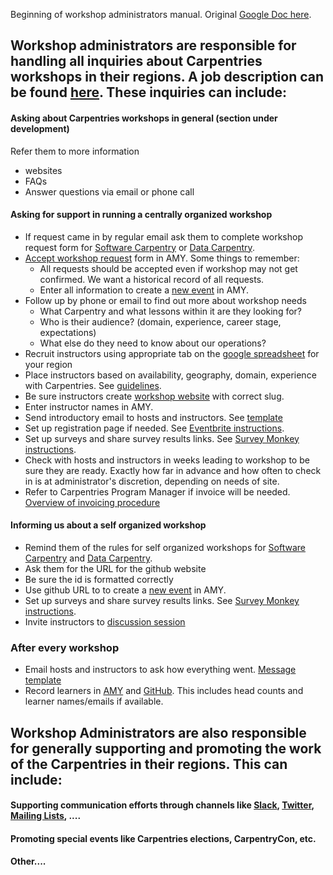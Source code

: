 Beginning of workshop administrators manual.  Original [Google Doc here](https://docs.google.com/document/d/1TY_AeJFzAe2UCNFTOu9hK3jfOqq3mD-x1RAYCkohDtQ/edit).

## Workshop administrators are responsible for handling all inquiries about Carpentries workshops in their regions. A job description can be found [here](#). These inquiries can include:

#### Asking about Carpentries workshops in general (section under development)
Refer them to more information
* websites
* FAQs
* Answer questions via email or phone call

#### Asking for support in running a centrally organized workshop
* If request came in by regular email ask them to complete workshop request form for [Software Carpentry](https://software-carpentry.org/workshops/request/) or [Data Carpentry](http://www.datacarpentry.org/workshops-host/). 
* [Accept workshop request](https://amy.software-carpentry.org/workshops/requests/) form in AMY.  Some things to remember:
    * All requests should be accepted even if workshop may not get confirmed.  We want a historical record of all requests.
    * Enter all information to create a [new event](#) in AMY.
* Follow up by phone or email to find out more about workshop needs
    * What Carpentry and what lessons within it are they looking for?
    * Who is their audience? (domain, experience, career stage, expectations)
    * What else do they need to know about our operations?
* Recruit instructors using appropriate tab on the [google spreadsheet](https://docs.google.com/spreadsheets/d/1gYmN7zn1dcrQTFGunsCq6Pqj82Hs2csoCL9hjt0o3uo/edit#gid=0) for your region
* Place instructors based on availability, geography, domain, experience with Carpentries. See [guidelines](#).
* Be sure instructors create [workshop website](#) with correct slug.
* Enter instructor names in AMY.
* Send introductory email to hosts and instructors.  See [template](email_templates/intro_email.txt)
* Set up registration page if needed.  See [Eventbrite instructions](https://docs.google.com/document/d/1oFjTGpbg-ZEvkFZZ_DbpvRwLLrpsY-aWRiNpbwBGomk/edit).
* Set up surveys and share survey results links.  See [Survey Monkey instructions](https://docs.google.com/document/d/1K3X6lZqhJuRdc7sOj7InT7eNUTIUhGkgY3gvJJIHvrI/).
* Check with hosts and instructors in weeks leading to workshop to be sure they are ready. Exactly how far in advance and how often to check in is at administrator's discretion, depending on needs of site.
* Refer to Carpentries Program Manager if invoice will be needed. [Overview of invoicing procedure](#)

#### Informing us about a self organized workshop
* Remind them of the rules for self organized workshops for [Software Carpentry](https://software-carpentry.org/workshops/request/) and [Data Carpentry](http://www.datacarpentry.org/self-organized-workshops/).
* Ask them for the URL for the github website 
* Be sure the id is formatted correctly
* Use github URL to to create a [new event](#) in AMY.
* Set up surveys and share survey results links.  See [Survey Monkey instructions](https://docs.google.com/document/d/1K3X6lZqhJuRdc7sOj7InT7eNUTIUhGkgY3gvJJIHvrI/).
* Invite instructors to [discussion session](http://pad.software-carpentry.org/instructor-discussion)


### After every workshop
* Email hosts and instructors to ask how everything went. [Message template](email_templates/closing_email.txt)
* Record learners in [AMY](#) and [GitHub](#).  This includes head counts and learner names/emails if available.

## Workshop Administrators are also responsible for generally supporting and promoting the work of the Carpentries in their regions.  This can include:

#### Supporting communication efforts through channels like [Slack](https://swcarpentry.slack.com/), [Twitter](#), [Mailing Lists](#), ....
#### Promoting special events like Carpentries elections, CarpentryCon, etc.
#### Other....












